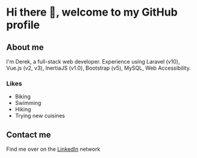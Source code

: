 # Hi there 👋,  welcome to my GitHub profile

## About me
I'm Derek, a full-stack web developer.
Experience using Laravel (v10), Vue.js (v2, v3), InertiaJS (v1.0), Bootstrap (v5), MySQL, Web Accessibility.

### Likes
* Biking
* Swimming
* Hiking
* Trying new cuisines

## Contact me
Find me over on the [LinkedIn](https://www.linkedin.com/in/idereklobo/) network
